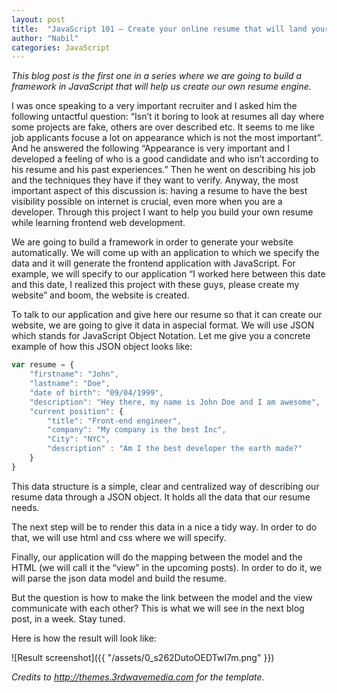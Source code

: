 ```yaml
---
layout: post
title:  "JavaScript 101 — Create your online resume that will land your dream job"
author: "Nabil"
categories: JavaScript
---
```

_This blog post is the first one in a series where we are going to build a framework in JavaScript that will help us create our own resume engine._

I was once speaking to a very important recruiter and I asked him the following untactful question: “Isn’t it boring to look at resumes all day where some projects are fake, others are over described etc. It seems to me like job applicants focuse a lot on appearance which is not the most important”. And he answered the following “Appearance is very important and I developed a feeling of who is a good candidate and who isn’t according to his resume and his past experiences.” Then he went on describing his job and the techniques they have if they want to verify. Anyway, the most important aspect of this discussion is: having a resume to have the best visibility possible on internet is crucial, even more when you are a developer. Through this project I want to help you build your own resume while learning frontend web development.

We are going to build a framework in order to generate your website automatically. We will come up with an application to which we specify the data and it will generate the frontend application with JavaScript. For example, we will specify to our application “I worked here between this date and this date, I realized this project with these guys, please create my website” and boom, the website is created.

To talk to our application and give here our resume so that it can create our website, we are going to give it data in aspecial format. We will use JSON which stands for JavaScript Object Notation. Let me give you a concrete example of how this JSON object looks like:

```javascript
var resume = {
    "firstname": "John",
    "lastname": "Doe",
    "date of birth": "09/04/1999",
    "description": "Hey there, my name is John Doe and I am awesome",
    "current position": {
        "title": "Front-end engineer",
        "company": "My company is the best Inc",
        "City": "NYC",
        "description" : "Am I the best developer the earth made?"
    }
}
```
This data structure is a simple, clear and centralized way of describing our resume data through a JSON object. It holds all the data that our resume needs.

The next step will be to render this data in a nice a tidy way. In order to do that, we will use html and css where we will specify.

Finally, our application will do the mapping between the model and the HTML (we will call it the “view” in the upcoming posts). In order to do it, we will parse the json data model and build the resume.

But the question is how to make the link between the model and the view communicate with each other? This is what we will see in the next blog post, in a week. Stay tuned.

Here is how the result will look like:

![Result screenshot]({{ "/assets/0_s262DutoOEDTwI7m.png" }})

_Credits to http://themes.3rdwavemedia.com for the template._
